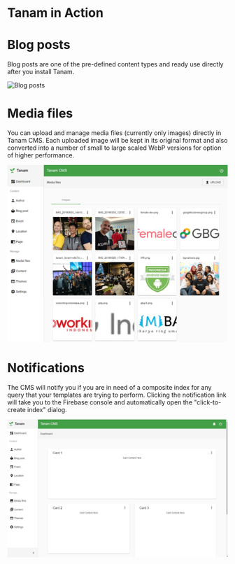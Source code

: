 # Tanam in Action

# Blog posts
Blog posts are one of the pre-defined content types and ready use directly after you
install Tanam.

![Blog posts](/docs/images/blog-posts.gif)

# Media files
You can upload and manage media files (currently only images) directly in Tanam CMS.
Each uploaded image will be kept in its original format and also converted into a number
of small to large scaled WebP versions for option of higher performance.


![Media gallery](/docs/images/media-files.png)

# Notifications
The CMS will notify you if you are in need of a composite index for any query that
your templates are trying to perform. Clicking the notification link will take you
to the Firebase console and automatically open the "click-to-create index" dialog.

![Blog posts](/docs/images/notifications.gif)
